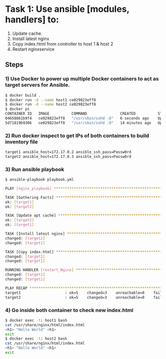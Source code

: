 # Task 1: Use ansible [modules, handlers] to:
  1. Update cache.
  2. Install latest nginx
  3. Copy index.html from controller to host 1 & host 2
  4. Restart nginxservice

## Steps
### 1) Use Docker to power up multiple Docker containers to act as target servers for Ansible.
```bash
$ docker build .
$ docker run -d --name host1 ce029823eff8
$ docker run -d --name host2 ce029823eff8
$ docker ps
CONTAINER ID   IMAGE          COMMAND               CREATED          STATUS          PORTS     NAMES
04658861b9f4   ce029823eff8   "/usr/sbin/sshd -D"   6 seconds ago    Up 6 seconds    22/tcp    host2
5d71819b9306   ce029823eff8   "/usr/sbin/sshd -D"   14 minutes ago   Up 14 minutes   22/tcp    host1
```
### 2) Run docker inspect to get IPs of both containers to build inventory file
```bash
target1 ansible_host=172.17.0.2 ansible_ssh_pass=Passw0rd
target2 ansible_host=172.17.0.3 ansible_ssh_pass=Passw0rd
```
### 3) Run ansible playbook
```bash
$ ansible-playbook playbook.yml

PLAY [nginx_playbook] *******************************************************************************************************************************************

TASK [Gathering Facts] ******************************************************************************************************************************************
ok: [target1]
ok: [target2]

TASK [Update apt cache] *****************************************************************************************************************************************
ok: [target2]
ok: [target1]

TASK [Install latest nginx] *************************************************************************************************************************************
changed: [target2]
changed: [target1]

TASK [Copy index.html] ******************************************************************************************************************************************
changed: [target2]
changed: [target1]

RUNNING HANDLER [restart_Nginx] *********************************************************************************************************************************
changed: [target2]
changed: [target1]

PLAY RECAP ******************************************************************************************************************************************************
target1                    : ok=5    changed=3    unreachable=0    failed=0    skipped=0    rescued=0    ignored=0
target2                    : ok=5    changed=3    unreachable=0    failed=0    skipped=0    rescued=0    ignored=0
```
### 4) Go inside both container to check new index.html
```bash
$ docker exec -ti host1 bash
cat /usr/share/nginx/html/index.html
<h1> "Hello World" <h1>
exit
$ docker exec -ti host2 bash
cat /usr/share/nginx/html/index.html
<h1> "Hello World" <h1>
exit
```
